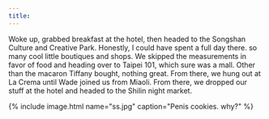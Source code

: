 ```yaml
---
title:
---
```


Woke up, grabbed breakfast at the hotel, then headed to the Songshan Culture and Creative Park. Honestly, I could have spent a full day there. so many cool little boutiques and shops. We skipped the measurements in favor of food and heading over to Taipei 101, which sure was a mall. Other than the macaron Tiffany bought, nothing great. From there, we hung out at La Crema until Wade joined us from Miaoli. From there, we dropped our stuff at the hotel and headed to the Shilin night market.

{% include image.html name="ss.jpg" caption="Penis cookies. why?" %}